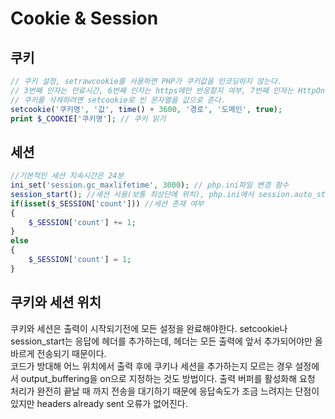 # Cookie & Session

## 쿠키
```php
// 쿠키 설정, setrawcookie를 사용하면 PHP가 쿠키값을 인코딩하지 않는다.
// 3번째 인자는 만료시간, 6번째 인자는 https에만 반응할지 여부, 7번째 인자는 HttpOnly 쿠키 여부다.
// 쿠키를 삭제하려면 setcookie로 빈 문자열을 값으로 준다. 
setcookie('쿠키명', '값', time() + 3600, '경로', '도메인', true); 
print $_COOKIE['쿠키명']; // 쿠키 읽기
```

## 세션
```php
//기본적인 세션 지속시간은 24분
ini_set('session.gc_maxlifetime', 3000); // php.ini파일 변경 함수
session_start(); //세션 사용(보통 최상단에 위치), php.ini에서 session.auto_start를 1로 설정하면 없어도 세션을 사용한다.
if(isset($_SESSION['count'])) //세션 존재 여부
{
    $_SESSION['count'] += 1;
}
else
{
    $_SESSION['count'] = 1;
}
```

## 쿠키와 세션 위치
쿠키와 세션은 출력이 시작되기전에 모든 설정을 완료해야한다. setcookie나 session_start는 응답에 헤더를 추가하는데, 헤더는 모든 출력에 앞서 추가되어야만 올바르게 전송되기 때문이다.   
코드가 방대해 어느 위치에서 출력 후에 쿠키나 세션을 추가하는지 모르는 경우 설정에서 output_buffering을 on으로 지정하는 것도 방법이다. 출력 버퍼를 활성화해 요청 처리가 완전히 끝날 때 까지 전송을 대기하기 때문에 응답속도가 조금 느려지는 단점이 있지만 headers already sent 오류가 없어진다.